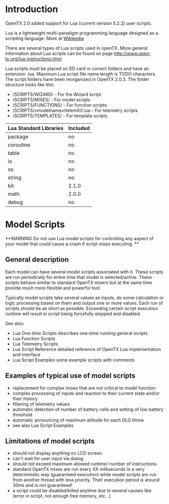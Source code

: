 # Introduction

OpenTX 2.0 added support for Lua (current version 5.2.2) user scripts.

Lua is a lightweight multi-paradigm programming language designed as a scripting language. More at [Wikipedia](http://wikipedia.org/wiki/Lua)

There are several types of Lua scripts used in openTX. More general information about Lua scripts can be found on page http://www.open-tx.org/lua-instructions.html

Lua scripts must be placed on SD card in correct folders and have an extension .lua. Maximum Lua script file name length is TODO characters. The script folders have been reorganized in OpenTX 2.0.3. The folder structure looks like this:
* /SCRIPTS/WIZARD/ - For the Wizard script
* /SCRIPTS/MIXES/ - For model scripts
* /SCRIPTS/FUNCTIONS/ - For function scripts
* /SCRIPTS/«modelname»/telemXX.lua - For telemetry scripts
* /SCRIPTS/TEMPLATES/ - For template scripts


| Lua Standard Libraries | Included |
| -- | -- |
| package | no |
| coroutine | no |
| table | no |
| io | no |
| os | no |
| string | no |
| bit | 2.1.0 |
| math | 2.0.0 |
| debug | no |

# Model Scripts

**WARNING
Do not use Lua model scripts for controlling any aspect of your model that could cause a crash if script stops executing.
**

## General description

Each model can have several model scripts associated with it. These scripts are run periodically for entire time that model is selected/active. These scripts behave similar to standard OpenTX mixers but at the same time provide much more flexible and powerful tool.

Typically model scripts take several values as inputs, do some calculation or logic processing based on them and output one or more values. Each run of scripts should be as short as possible. Exceeding certain script execution runtime will result in script being forcefully stopped and disabled.

See also:
* Lua One-time Scripts describes one-time running general scripts
* Lua Function Scripts
* Lua Telemetry Scripts
* Lua Script Reference detailed reference of OpenTX Lua implementation and interface
* Lua Script Examples some example scripts with comments

## Examples of typical use of model scripts

* replacement for complex mixes that are not critical to model function
* complex processing of inputs and reaction to their current state and/or their history
* filtering of telemetry values
* automatic detection of number of battery cells and setting of low battery threshold
* automatic announcing of maximum altitude for each DLG throw
* see also Lua Script Examples

## Limitations of model scripts

* should not display anything on LCD screen.
* can't wait for user input via dialog.
* should not exceed maximum allowed runtime/ number of instructions.
* standard OpenTX mixes are run every XX milliseconds in a very deterministic way (guaranteed execution) while model scripts are run from another thread with less priority. Their execution period is around 30ms and is not guaranteed!
* a script could be disabled/killed anytime due to several causes like (error in script, not enough free memory, etc...)




